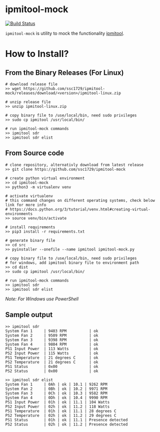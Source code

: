# ipmitool-mock

[![Build Status](https://dev.azure.com/ssc1729/ipmitool-mock/_apis/build/status/ssc1729.ipmitool-mock.build?branchName=main)](https://dev.azure.com/ssc1729/ipmitool-mock/_build/latest?definitionId=7&branchName=main)

`ipmitool-mock` is utility to mock the functionality [ipmitool](https://github.com/ipmitool/ipmitool). 

# How to Install?

## From the Binary Releases (For Linux)

```
# download release file
>> wget https://github.com/ssc1729/ipmitool-mock/releases/download/<version>/ipmitool-linux.zip

# unzip release file
>> unzip ipmitool-linux.zip

# copy binary file to /use/local/bin, need sudo privileges
>> sudo cp ipmitool /usr/local/bin/

# run ipmitool-mock commands
>> ipmitool sdr
>> ipmitool sdr elist
```

## From Source code

```
# clone repository, alternativly download from latest release
>> git clone https://github.com/ssc1729/ipmitool-mock

# create python virtual environment
>> cd ipmitool-mock
>> python3 -m virtualenv venv

# activate virtualenv
# this command changes on different operating systems, check below link for more info
# https://docs.python.org/3/tutorial/venv.html#creating-virtual-environments
>> source venv/bin/activate

# install requirements
>> pip3 install -r requirements.txt

# generate binary file
>> cd src
>> pyinstaller --onefile --name ipmitool ipmitool-mock.py

# copy binary file to /use/local/bin, need sudo privileges
# for windows, add ipmitool binary file to environment path
>> cd dist
>> sudo cp ipmitool /usr/local/bin/

# run ipmitool-mock commands
>> ipmitool sdr
>> ipmitool sdr elist
```

*Note: For Windows use PowerShell*

## Sample output

```
>> ipmitool sdr
System Fan 1     | 9403 RPM          | ok
System Fan 2     | 9509 RPM          | ok
System Fan 3     | 9398 RPM          | ok
System Fan 4     | 9804 RPM          | ok
PS1 Input Power  | 113 Watts         | ok
PS2 Input Power  | 115 Watts         | ok
PS1 Temperature  | 21 degrees C      | ok
PS2 Temperature  | 21 degrees C      | ok
PS1 Status       | 0x00              | ok
PS2 Status       | 0x00              | ok

>> ipmitool sdr elist
System Fan 1     | 0Ah | ok | 10.1 | 9262 RPM
System Fan 2     | 0Bh | ok | 10.2 | 9971 RPM
System Fan 3     | 0Ch | ok | 10.3 | 9582 RPM
System Fan 4     | 0Dh | ok | 10.4 | 9990 RPM
PS1 Input Power  | 01h | ok | 11.1 | 104 Watts
PS2 Input Power  | 02h | ok | 11.2 | 118 Watts
PS1 Temperature  | 01h | ok | 11.1 | 28 degrees C
PS2 Temperature  | 02h | ok | 11.2 | 29 degrees C
PS1 Status       | 01h | ok | 11.1 | Presence detected 
PS2 Status       | 02h | ok | 11.2 | Presence detected
```
